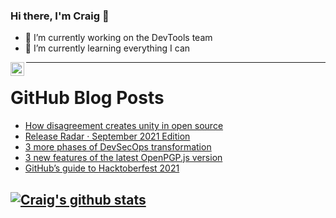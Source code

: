 ### Hi there, I'm Craig 👋

<!--
**CraigTeelFugro/CraigTeelFugro** is a ✨ _special_ ✨ repository because its `README.md` (this file) appears on your GitHub profile.

Here are some ideas to get you started:
-->

- 🔭 I’m currently working on the DevTools team
- 🌱 I’m currently learning everything I can

[<img align="left" alt="Craig Teel | LinkedIn" width="22px" src="https://cdn.jsdelivr.net/npm/simple-icons@v3/icons/linkedin.svg" />][linkedin]

---

# GitHub Blog Posts

<!-- BLOG-POST-LIST:START -->
- [How disagreement creates unity in open source](https://opensource.com/article/21/10/disagreement-open-source)
- [Release Radar · September 2021 Edition](https://github.blog/2021-10-08-release-radar-aug-2021/)
- [3 more phases of DevSecOps transformation](https://opensource.com/article/21/10/last-phases-devsecops-transformation)
- [3 new features of the latest OpenPGP.js version](https://opensource.com/article/21/10/openpgpjs)
- [GitHub’s guide to Hacktoberfest 2021](https://github.blog/2021-10-07-githubs-guide-hacktoberfest-2021/)
<!-- BLOG-POST-LIST:END -->

## [![Craig's github stats](https://github-readme-stats.vercel.app/api?username=craigteelfugro)](https://github.com/anuraghazra/github-readme-stats)


[linkedin]: https://linkedin.com/in/craig-teel-b8786771
